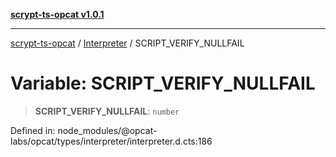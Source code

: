 [**scrypt-ts-opcat v1.0.1**](../../../README.md)

***

[scrypt-ts-opcat](../../../README.md) / [Interpreter](../README.md) / SCRIPT\_VERIFY\_NULLFAIL

# Variable: SCRIPT\_VERIFY\_NULLFAIL

> **SCRIPT\_VERIFY\_NULLFAIL**: `number`

Defined in: node\_modules/@opcat-labs/opcat/types/interpreter/interpreter.d.cts:186
